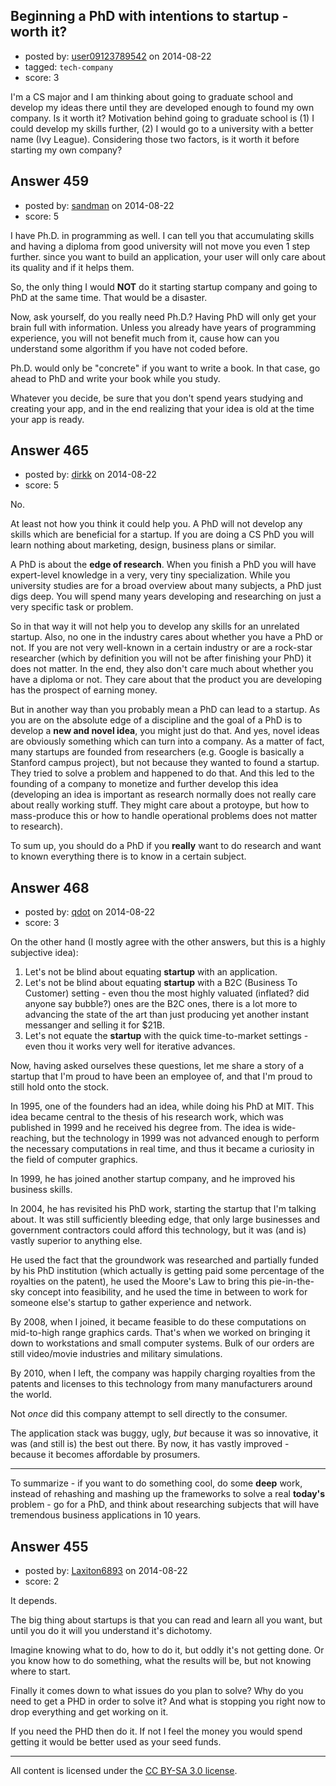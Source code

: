 ## Beginning a PhD with intentions to startup - worth it?

- posted by: [user09123789542](https://stackexchange.com/users/4802074/user09123789542) on 2014-08-22
- tagged: `tech-company`
- score: 3

<p>I'm a CS major and I am thinking about going to graduate school and develop my ideas there until they are developed enough to found my own company. Is it worth it? Motivation behind going to graduate school is (1) I could develop my skills further, (2) I would go to a university with a better name (Ivy League). Considering those two factors, is it worth it before starting my own company?</p>



## Answer 459

- posted by: [sandman](https://stackexchange.com/users/194597/sandman) on 2014-08-22
- score: 5

<p>I have Ph.D. in programming as well. I can tell you that accumulating skills and having a diploma from good university will not move you even 1 step further. since you want to build an application, your user will only care about its quality and if it helps them.</p>

<p>So, the only thing I would <strong>NOT</strong> do it starting startup company and going to PhD at the same time. That would be a disaster. </p>

<p>Now, ask yourself, do you really need Ph.D.? Having PhD will only get your brain full with information. Unless you already have years of programming experience, you will not benefit much from it, cause how can you understand some algorithm if you have not coded before. </p>

<p>Ph.D. would only be "concrete" if you want to write a book. In that case, go ahead to PhD and write your book while you study. </p>

<p>Whatever you decide, be sure that you don't spend years studying and creating your app, and in the end realizing that your idea is old at the time your app is ready. </p>



## Answer 465

- posted by: [dirkk](https://stackexchange.com/users/1561904/dirkk) on 2014-08-22
- score: 5

<p>No.</p>

<p>At least not how you think it could help you. A PhD will not develop any skills which are beneficial for a startup. If you are doing a CS PhD you will learn nothing about marketing, design, business plans or similar.</p>

<p>A PhD is about the <strong>edge of research</strong>. When you finish a PhD you will have expert-level knowledge in a very, very tiny specialization. While you university studies are for a broad overview about many subjects, a PhD just digs deep. You will spend many years developing and researching on just a very specific task or problem.</p>

<p>So in that way it will not help you to develop any skills for an unrelated startup. Also, no one in the industry cares about whether you have a PhD or not. If you are not very well-known in a certain industry or are a rock-star researcher (which by definition you will not be after finishing your PhD) it does not matter. In the end, they also don't care much about whether you have a diploma or not. They care about that the product you are developing has the prospect of earning money.</p>

<p>But in another way than you probably mean a PhD can lead to a startup. As you are on the absolute edge of a discipline and the goal of a PhD is to develop a <strong>new and novel idea</strong>, you might just do that. And yes, novel ideas are obviously something which can turn into a company. As a matter of fact, many startups are founded from researchers (e.g. Google is basically a Stanford campus project), but not because they wanted to found a startup. They tried to solve a problem and happened to do that. And this led to the founding of a company to monetize and further develop this idea (developing an idea is important as research normally does not really care about really working stuff. They might care about a protoype, but how to mass-produce this or how to handle operational problems does not matter to research).</p>

<p>To sum up, you should do a PhD if you <strong>really</strong> want to do research and want to known everything there is to know in a certain subject. </p>



## Answer 468

- posted by: [qdot](https://stackexchange.com/users/176688/qdot) on 2014-08-22
- score: 3

<p>On the other hand (I mostly agree with the other answers, but this is a highly subjective idea):</p>

<ol>
<li>Let's not be blind about equating <strong>startup</strong> with an application. </li>
<li>Let's not be blind about equating <strong>startup</strong> with a B2C (Business To Customer) setting - even thou the most highly valuated (inflated? did anyone say bubble?) ones are the B2C ones, there is a lot more to advancing the state of the art than just producing yet another instant messanger and selling it for $21B. </li>
<li>Let's not equate the <strong>startup</strong> with the quick time-to-market settings - even thou it works very well for iterative advances.</li>
</ol>

<p>Now, having asked ourselves these questions, let me share a story of a startup that I'm proud to have been an employee of, and that I'm proud to still hold onto the stock. </p>

<p>In 1995, one of the founders had an idea, while doing his PhD at MIT. This idea became central to the thesis of his research work, which was published in 1999 and he received his degree from. The idea is wide-reaching, but the technology in 1999 was not advanced enough to perform the necessary computations in real time, and thus it became a curiosity in the field of computer graphics. </p>

<p>In 1999, he has joined another startup company, and he improved his business skills. </p>

<p>In 2004, he has revisited his PhD work, starting the startup that I'm talking about. It was still sufficiently bleeding edge, that only large businesses and government contractors could afford this technology, but it was (and is) vastly superior to anything else. </p>

<p>He used the fact that the groundwork was researched and partially funded by his PhD institution (which actually is getting paid some percentage of the royalties on the patent), he used the Moore's Law to bring this pie-in-the-sky concept into feasibility, and he used the time in between to work for someone else's startup to gather experience and network.</p>

<p>By 2008, when I joined, it became feasible to do these computations on mid-to-high range graphics cards. That's when we worked on bringing it down to workstations and small computer systems. Bulk of our orders are still video/movie industries and military simulations. </p>

<p>By 2010, when I left, the company was happily charging royalties from the patents and licenses to this technology from many manufacturers around the world. </p>

<p>Not <em>once</em> did this company attempt to sell directly to the consumer. </p>

<p>The application stack was buggy, ugly, <em>but</em> because it was so innovative, it was (and still is) the best out there. By now, it has vastly improved - because it becomes affordable by prosumers. </p>

<hr>

<p>To summarize - if you want to do something cool, do some <strong>deep</strong> work, instead of rehashing and mashing up the frameworks to solve a real <strong>today's</strong> problem - go for a PhD, and think about researching subjects that will have tremendous business applications in 10 years.   </p>



## Answer 455

- posted by: [Laxiton6893](https://stackexchange.com/users/2181902/laxiton6893) on 2014-08-22
- score: 2

<p>It depends.</p>

<p>The big thing about startups is that you can read and learn all you want, but until you do it will you understand it's dichotomy. </p>

<p>Imagine knowing what to do, how to do it, but oddly it's not getting done. Or you know how to do something, what the results will be, but not knowing where to  start. </p>

<p>Finally it comes down to what issues do you plan to solve? Why do you need to get a PHD in order to solve it? And what is stopping you right now to drop everything and get working on it. </p>

<p>If you need the PHD then do it. If not I feel the money you would spend getting it would be better used as your seed funds.</p>




---

All content is licensed under the [CC BY-SA 3.0 license](https://creativecommons.org/licenses/by-sa/3.0/).
